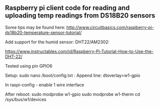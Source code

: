 ## Raspberry pi client code for reading and uploading temp readings from DS18B20 sensors

Some tips may be found here: http://www.circuitbasics.com/raspberry-pi-ds18b20-temperature-sensor-tutorial/

Add support for the humid sensor: DHT22/AM2302:

https://www.instructables.com/id/Raspberry-Pi-Tutorial-How-to-Use-the-DHT-22/

Tested using pin GPIO6

Setup:
sudo nano /boot/config.txt :
Append line:
dtoverlay=w1-gpio

In raspi-config - enable 1 wire interface

After reboot:
sudo modprobe w1-gpio
sudo modprobe w1-therm
cd /sys/bus/w1/devices

